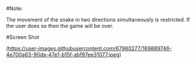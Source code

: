#Note: 

The movement of the snake in two directions simultaneously is restricted. If the user does so then the game will be over.




#Screen Shot

(https://user-images.githubusercontent.com/67980277/169889746-4e700a63-90da-47e1-b15f-abf97ee31077.jpeg)
